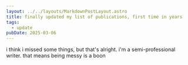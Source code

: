 ```yaml
---
layout: ../../layouts/MarkdownPostLayout.astro
title: finally updated my list of publications, first time in years
tags:
  - update
pubDate: 2025-03-06
---
```


i think i missed some things, but that's alright. i'm a semi-professional
writer. that means being messy is a boon